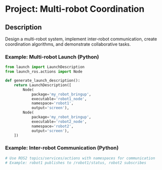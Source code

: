 # Project: Multi-robot Coordination

## Description
Design a multi-robot system, implement inter-robot communication, create coordination algorithms, and demonstrate collaborative tasks.

### Example: Multi-robot Launch (Python)
```python
from launch import LaunchDescription
from launch_ros.actions import Node

def generate_launch_description():
    return LaunchDescription([
        Node(
            package='my_robot_bringup',
            executable='robot1_node',
            namespace='robot1',
            output='screen'),
        Node(
            package='my_robot_bringup',
            executable='robot2_node',
            namespace='robot2',
            output='screen'),
    ])
```

### Example: Inter-robot Communication (Python)
```python
# Use ROS2 topics/services/actions with namespaces for communication
# Example: robot1 publishes to /robot1/status, robot2 subscribes
```
